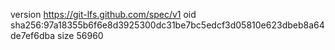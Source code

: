 version https://git-lfs.github.com/spec/v1
oid sha256:97a18355b6f6e8d3925300dc31be7bc5edcf3d05810e623dbeb8a64de7ef6dba
size 56960

